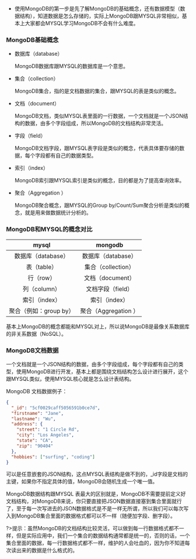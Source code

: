  - 使用MongoDB的第一步是先了解MongoDB的基础概念，还有数据模型（数据结构），知道数据是怎么存储的，实际上MongoDB跟MYSQL非常相似，基本上大家都会MYSQL学习MongoDB不会有什么难度。

### MongoDB基础概念
 - 数据库（database）
    
    MongoDB数据库跟MYSQL的数据库是一个意思。

 - 集合（collection）
    
    MongoDB集合，指的是文档数据的集合，跟MYSQL的表是类似的概念。

 - 文档（document）
    
    MongoDB文档，类似MYSQL表里面的一行数据，一个文档就是一个JSON结构的数据，由多个字段组成，所以MongoDB的文档结构非常灵活。

 - 字段（field）
    
    MongoDB文档字段，跟MYSQL表字段是类似的概念，代表具体要存储的数据，每个字段都有自己的数据类型。

 - 索引（index）
    
    MongoDB索引跟MYSQL索引是类似的概念，目的都是为了提高查询效率。

 - 聚合（Aggregation ）

    MongoDB聚合概念，跟MYSQL的Group by/Count/Sum聚合分析是类似的概念，就是用来做数据统计分析的。

### MongoDB和MYSQL的概念对比
|mysql | mongodb |
|:---:|:---:|
|数据库（database）     |  数据库（database）
|表（table）            |   集合（collection）
|行（row）              |  文档（document）
|列（column）           |  文档字段（field）
|索引（index）          |  	索引（index）
|聚合（例如：group by） |  	聚合（Aggregation ）

基本上MongoDB的概念都能和MYSQL对上，所以说MongoDB是最像关系数据库的非关系数据（NoSQL）。

### MongoDB文档数据
一个文档就是一个JSON结构的数据，由多个字段组成，每个字段都有自己的类型，使用MongoDB进行开发，基本上都是围绕文档结构怎么设计进行展开，这个跟MYSQL类似，使用MYSQL核心就是怎么设计表结构。

MongoDB 文档数据例子：
```json
{
  "_id": "5cf0029caff5056591b0ce7d",
  "firstname": "Jane",
  "lastname": "Wu",
  "address": {
    "street": "1 Circle Rd",
    "city": "Los Angeles",
    "state": "CA",
    "zip": "90404"
  },
  "hobbies": ["surfing", "coding"]
}
```
可以是任意嵌套的JSON结构，这点MYSQL表结构是做不到的，_id字段是文档的主键，如果你不指定具体的值，MongoDB会随机生成一个唯一值。

MongoDB数据结构跟MYSQL 表最大的区别就是，MongoDB不需要提前定义好文档结构，对MongoDB来说，你只要直接把JSON数据直接塞到集合里面就行了，至于每一次写进去的JSON数据格式是不是一样无所谓，所以我们可以每次写入到MongoDB集合里面的数据格式都可以不一样（随便加字段、删字段）。

?>提示：虽然MongoDB的文档结构比较灵活，可以做到每一行数据格式都不一样，但是实际应用中，我们一个集合的数据结构通常都是统一的，否则的话，一个集合里面的数据，每一行数据格式都不一样，维护的人会吐血的，因为你不知道每次读出来的数据是什么格式的。